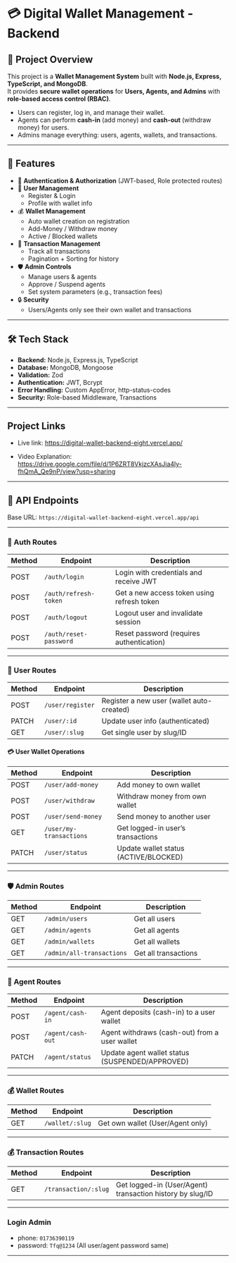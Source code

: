 # 💳 Digital Wallet Management - Backend

## 📌 Project Overview
This project is a **Wallet Management System** built with **Node.js, Express, TypeScript, and MongoDB**.  
It provides **secure wallet operations** for **Users, Agents, and Admins** with **role-based access control (RBAC)**. 

- Users can register, log in, and manage their wallet.  
- Agents can perform **cash-in** (add money) and **cash-out** (withdraw money) for users.  
- Admins manage everything: users, agents, wallets, and transactions.  

---

## 🚀 Features
- 🔑 **Authentication & Authorization** (JWT-based, Role protected routes)
- 👤 **User Management**
  - Register & Login
  - Profile with wallet info
- 💰 **Wallet Management**
  - Auto wallet creation on registration
  - Add-Money / Withdraw money
  - Active / Blocked wallets
- 📜 **Transaction Management**
  - Track all transactions 
  - Pagination + Sorting for history
- 🛡️ **Admin Controls**
  - Manage users & agents
  - Approve / Suspend agents
  - Set system parameters (e.g., transaction fees)
- 🔒 **Security**
  - Users/Agents only see their own wallet and transactions

---

## 🛠️ Tech Stack
- **Backend:** Node.js, Express.js, TypeScript  
- **Database:** MongoDB, Mongoose  
- **Validation:** Zod  
- **Authentication:** JWT, Bcrypt  
- **Error Handling:** Custom AppError, http-status-codes
- **Security:** Role-based Middleware, Transactions  

---

## Project Links
- Live link: https://digital-wallet-backend-eight.vercel.app/

- Video Explanation: https://drive.google.com/file/d/1P6ZRT8VkjzcXAsJia4ly-fhQmA_Qe9nP/view?usp=sharing

---

## 📡 API Endpoints

Base URL: `https://digital-wallet-backend-eight.vercel.app/api`

---

### 🔐 Auth Routes 
| Method | Endpoint             | Description |
|--------|----------------------|-------------|
| POST   | `/auth/login`        | Login with credentials and receive JWT |
| POST   | `/auth/refresh-token`| Get a new access token using refresh token |
| POST   | `/auth/logout`       | Logout user and invalidate session |
| POST   | `/auth/reset-password` | Reset password (requires authentication) |

---

### 👤 User Routes 
| Method | Endpoint               | Description |
|--------|------------------------|-------------|
| POST   | `/user/register`       | Register a new user (wallet auto-created) |
| PATCH  | `/user/:id`            | Update user info (authenticated) |
| GET    | `/user/:slug`          | Get single user by slug/ID |

#### 💳 User Wallet Operations
| Method | Endpoint                    | Description |
|--------|-----------------------------|-------------|
| POST   | `/user/add-money`           | Add money to own wallet |
| POST   | `/user/withdraw`            | Withdraw money from own wallet |
| POST   | `/user/send-money`          | Send money to another user |
| GET    | `/user/my-transactions`     | Get logged-in user’s transactions  |
| PATCH  | `/user/status`              | Update wallet status (ACTIVE/BLOCKED)  |

---

### 🛡️ Admin Routes
| Method | Endpoint                 | Description |
|--------|--------------------------|-------------|
| GET    | `/admin/users`           | Get all users |
| GET    | `/admin/agents`          | Get all agents |
| GET    | `/admin/wallets`         | Get all wallets |
| GET    | `/admin/all-transactions`| Get all transactions |

---

### 🤝 Agent Routes
| Method | Endpoint               | Description |
|--------|------------------------|-------------|
| POST   | `/agent/cash-in`       | Agent deposits (cash-in) to a user wallet |
| POST   | `/agent/cash-out`      | Agent withdraws (cash-out) from a user wallet |
| PATCH  | `/agent/status`        | Update agent wallet status (SUSPENDED/APPROVED) |

---

### 💰 Wallet Routes 
| Method | Endpoint               | Description |
|--------|------------------------|-------------|
| GET    | `/wallet/:slug`    | Get own wallet (User/Agent only) |

---

### 💰 Transaction Routes 
| Method | Endpoint               | Description |
|--------|------------------------|-------------|
| GET    | `/transaction/:slug`    | Get logged-in (User/Agent) transaction history by slug/ID |

---

### Login Admin
- phone: `01736390119`
- password: `Tfq@1234` (All user/agent password same)

---


